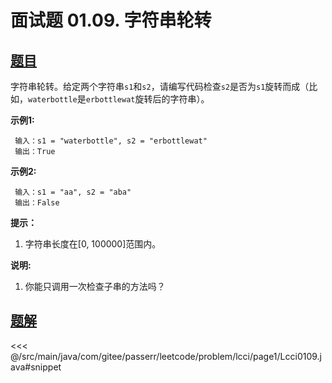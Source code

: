 # 面试题 01.09. 字符串轮转

## [题目](https://leetcode.cn/problems/string-rotation-lcci/)
字符串轮转。给定两个字符串`s1`和`s2`，请编写代码检查`s2`是否为`s1`旋转而成（比如，`waterbottle`是`erbottlewat`旋转后的字符串）。

**示例1:**

```
 输入：s1 = "waterbottle", s2 = "erbottlewat"
 输出：True
```

**示例2:**

```
 输入：s1 = "aa", s2 = "aba"
 输出：False
```

**提示：**

1. 字符串长度在\[0, 100000\]范围内。

**说明:**

1. 你能只调用一次检查子串的方法吗？


## [题解](https://github.com/PasseRR/JavaLeetCode/blob/master/src/main/java/com/gitee/passerr/leetcode/problem/lcci/page1/Lcci0109.java)

<<< @/src/main/java/com/gitee/passerr/leetcode/problem/lcci/page1/Lcci0109.java#snippet
